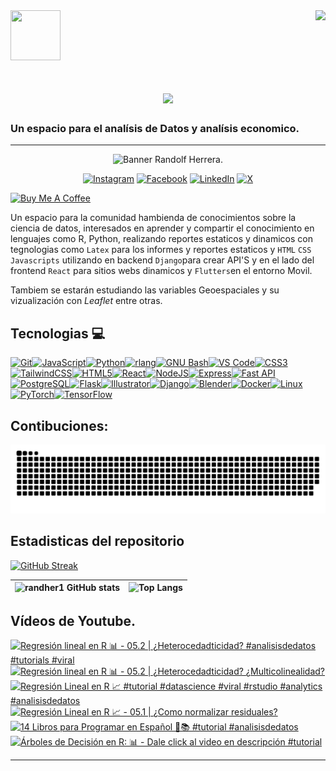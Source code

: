 <img align="right" src="https://visitor-badge.laobi.icu/badge?page_id=randher1.randher1" />

<img src="https://media.giphy.com/media/JrXas5ecb4FkwbFpIE/giphy.gif" width="80" height="80" style="margin-right: 20px"/>  

<h1 align="center">
    <img src="https://readme-typing-svg.herokuapp.com/?font=Righteous&size=35&center=true&vCenter=true&width=500&height=70&duration=4000&lines=Hola+a+Todos!+👋;+Soy+Randolf+Herrera!;" />
</h1>

### Un espacio para el analísis de Datos y analísis economico.
---
<div style="text-align: center;"> 

![Banner Randolf Herrera.](banner.png)

</div>

<div style="text-align: center;"> 

[![Instagram](https://img.shields.io/badge/Instagram-%23E4405F.svg?style=for-the-badge&logo=Instagram&ogoColor=white)](https://www.instagram.com/randolfherrera/)
[![Facebook](https://img.shields.io/badge/Facebook-%231877F2.svg?style=for-the-badge&logo=Facebook&logoColor=white)](https://www.facebook.com/profile.php?id=100089453334909)
[![LinkedIn](https://img.shields.io/badge/linkedin-%230077B5.svg?style=for-the-badge&logo=linkedin&logoColor=white)](https://www.linkedin.com/in/randolf-herrera-rinc%C3%B3n-/)
[![X](https://img.shields.io/badge/X-%23000000.svg?style=for-the-badge&logo=X&logoColor=white)](https://x.com/randolfherrera)
</div>

<a href="https://www.buymeacoffee.com/randherdatascience" target="_blank"><img src="https://cdn.buymeacoffee.com/buttons/v2/default-yellow.png" alt="Buy Me A Coffee" style="height: 50px !important;width: 217px !important;" ></a>




Un espacio para la comunidad hambienda de conocimientos sobre la ciencia de datos, interesados en aprender y compartir el conocimiento en lenguajes como R, Python, realizando reportes estaticos y dinamicos con tegnologias como `Latex` para los informes y reportes estaticos y `HTML` `CSS` `Javascripts` utilizando en backend `Django`para crear API'S y en el lado del frontend `React` para sitios webs dinamicos y `Flutters`en el entorno Movil.

Tambiem se estarán estudiando las variables Geoespaciales y su vizualización con $Leaflet$ entre otras.

## Tecnologias 💻 
<p align="left">
<a href="https://git-scm.com/" target="_blank" rel="noreferrer"><img src="https://raw.githubusercontent.com/danielcranney/readme-generator/main/public/icons/skills/git-colored.svg" width="36" height="36" alt="Git" /></a><a href="https://developer.mozilla.org/en-US/docs/Web/JavaScript" target="_blank" rel="noreferrer"><img src="https://raw.githubusercontent.com/danielcranney/readme-generator/main/public/icons/skills/javascript-colored.svg" width="36" height="36" alt="JavaScript" /></a><a href="https://www.python.org/" target="_blank" rel="noreferrer"><img src="https://raw.githubusercontent.com/danielcranney/readme-generator/main/public/icons/skills/python-colored.svg" width="36" height="36" alt="Python" /></a><a href="https://www.r-project.org/" target="_blank" rel="noreferrer"><img src="https://raw.githubusercontent.com/danielcranney/readme-generator/main/public/icons/skills/rlang-colored.svg" width="36" height="36" alt="rlang" /></a><a href="https://www.gnu.org/software/bash/" target="_blank" rel="noreferrer"><img src="https://raw.githubusercontent.com/danielcranney/readme-generator/main/public/icons/skills/gnubash.svg" width="36" height="36" alt="GNU Bash" /></a><a href="https://code.visualstudio.com/" target="_blank" rel="noreferrer"><img src="https://raw.githubusercontent.com/danielcranney/readme-generator/main/public/icons/skills/visualstudiocode.svg" width="36" height="36" alt="VS Code" /></a><a href="https://www.w3.org/TR/CSS/#css" target="_blank" rel="noreferrer"><img src="https://raw.githubusercontent.com/danielcranney/readme-generator/main/public/icons/skills/css3-colored.svg" width="36" height="36" alt="CSS3" /></a><a href="https://tailwindcss.com/" target="_blank" rel="noreferrer"><img src="https://raw.githubusercontent.com/danielcranney/readme-generator/main/public/icons/skills/tailwindcss-colored.svg" width="36" height="36" alt="TailwindCSS" /></a><a href="https://developer.mozilla.org/en-US/docs/Glossary/HTML5" target="_blank" rel="noreferrer"><img src="https://raw.githubusercontent.com/danielcranney/readme-generator/main/public/icons/skills/html5-colored.svg" width="36" height="36" alt="HTML5" /></a><a href="https://reactjs.org/" target="_blank" rel="noreferrer"><img src="https://raw.githubusercontent.com/danielcranney/readme-generator/main/public/icons/skills/react-colored.svg" width="36" height="36" alt="React" /></a><a href="https://nodejs.org/en/" target="_blank" rel="noreferrer"><img src="https://raw.githubusercontent.com/danielcranney/readme-generator/main/public/icons/skills/nodejs-colored.svg" width="36" height="36" alt="NodeJS" /></a><a href="https://expressjs.com/" target="_blank" rel="noreferrer"><img src="https://raw.githubusercontent.com/danielcranney/readme-generator/main/public/icons/skills/express-colored.svg" width="36" height="36" alt="Express" /></a><a href="https://fastapi.tiangolo.com/" target="_blank" rel="noreferrer"><img src="https://raw.githubusercontent.com/danielcranney/readme-generator/main/public/icons/skills/fastapi-colored.svg" width="36" height="36" alt="Fast API" /></a><a href="https://www.postgresql.org/" target="_blank" rel="noreferrer"><img src="https://raw.githubusercontent.com/danielcranney/readme-generator/main/public/icons/skills/postgresql-colored.svg" width="36" height="36" alt="PostgreSQL" /></a><a href="https://flask.palletsprojects.com/en/2.0.x/" target="_blank" rel="noreferrer"><img src="https://raw.githubusercontent.com/danielcranney/readme-generator/main/public/icons/skills/flask-colored.svg" width="36" height="36" alt="Flask" /></a><a href="https://www.adobe.com/uk/products/illustrator.html" target="_blank" rel="noreferrer"><img src="https://raw.githubusercontent.com/danielcranney/readme-generator/main/public/icons/skills/illustrator-colored.svg" width="36" height="36" alt="Illustrator" /></a><a href="https://www.djangoproject.com/" target="_blank" rel="noreferrer"><img src="https://raw.githubusercontent.com/danielcranney/readme-generator/main/public/icons/skills/django-colored.svg" width="36" height="36" alt="Django" /></a><a href="https://www.blender.org/" target="_blank" rel="noreferrer"><img src="https://raw.githubusercontent.com/danielcranney/readme-generator/main/public/icons/skills/blender-colored.svg" width="36" height="36" alt="Blender" /></a><a href="https://www.docker.com/" target="_blank" rel="noreferrer"><img src="https://raw.githubusercontent.com/danielcranney/readme-generator/main/public/icons/skills/docker-colored.svg" width="36" height="36" alt="Docker" /></a><a href="https://www.linux.org" target="_blank" rel="noreferrer"><img src="https://raw.githubusercontent.com/danielcranney/readme-generator/main/public/icons/skills/linux-colored.svg" width="36" height="36" alt="Linux" /></a><a href="https://pytorch.org/" target="_blank" rel="noreferrer"><img src="https://raw.githubusercontent.com/danielcranney/readme-generator/main/public/icons/skills/pytorch-colored.svg" width="36" height="36" alt="PyTorch" /></a><a href="https://www.tensorflow.org/" target="_blank" rel="noreferrer"><img src="https://raw.githubusercontent.com/danielcranney/readme-generator/main/public/icons/skills/tensorflow-colored.svg" width="36" height="36" alt="TensorFlow" /></a>
                    </p>
                    
## Contibuciones:
![Snake](https://raw.githubusercontent.com/randher1/randher1/output/github-contribution-grid-snake-dark.svg)

## Estadisticas del repositorio

[![GitHub Streak](https://streak-stats.demolab.com/?user=randher1&theme=dark)](https://git.io/streak-stats)





|![randher1 GitHub stats](https://github-readme-stats.vercel.app/api?username=randher1&show_icons=true&theme=dark)|![Top Langs](https://github-readme-stats.vercel.app/api/top-langs/?username=randher1&layout=compact&&langs_count=8&theme=dark)|
|----|----|

## Vídeos de Youtube.

<!-- BEGIN YOUTUBE-CARDS -->
[![Regresión lineal en R 📊 - 05.2 | ¿Heterocedadticidad?   #analisisdedatos #tutorials #viral](https://ytcards.demolab.com/?id=5rw2vyU40gM&title=Regresi%C3%B3n+lineal+en+R+%F0%9F%93%8A+-+05.2+%7C+%C2%BFHeterocedadticidad%3F+++%23analisisdedatos+%23tutorials+%23viral&lang=en&timestamp=1715915487&background_color=%230d1117&title_color=%23ffffff&stats_color=%23dedede&max_title_lines=1&width=250&border_radius=5 "Regresión lineal en R 📊 - 05.2 | ¿Heterocedadticidad?   #analisisdedatos #tutorials #viral")](https://www.youtube.com/watch?v=5rw2vyU40gM)
[![Regresión lineal en R 📊 - 05.2 | ¿Heterocedadticidad? ¿Multicolinealidad?](https://ytcards.demolab.com/?id=yMYGLPeUHYg&title=Regresi%C3%B3n+lineal+en+R+%F0%9F%93%8A+-+05.2+%7C+%C2%BFHeterocedadticidad%3F+%C2%BFMulticolinealidad%3F&lang=en&timestamp=1715872876&background_color=%230d1117&title_color=%23ffffff&stats_color=%23dedede&max_title_lines=1&width=250&border_radius=5 "Regresión lineal en R 📊 - 05.2 | ¿Heterocedadticidad? ¿Multicolinealidad?")](https://www.youtube.com/watch?v=yMYGLPeUHYg)
[![Regresión Lineal en R 📈 #tutorial #datascience #viral  #rstudio #analytics #analisisdedatos](https://ytcards.demolab.com/?id=eNRdTltI7X4&title=Regresi%C3%B3n+Lineal+en+R+%F0%9F%93%88+%23tutorial+%23datascience+%23viral++%23rstudio+%23analytics+%23analisisdedatos&lang=en&timestamp=1715392762&background_color=%230d1117&title_color=%23ffffff&stats_color=%23dedede&max_title_lines=1&width=250&border_radius=5 "Regresión Lineal en R 📈 #tutorial #datascience #viral  #rstudio #analytics #analisisdedatos")](https://www.youtube.com/watch?v=eNRdTltI7X4)
[![Regresión Lineal en R 📈 - 05.1 | ¿Como normalizar residuales?](https://ytcards.demolab.com/?id=6ucAgBr9xiM&title=Regresi%C3%B3n+Lineal+en+R+%F0%9F%93%88+-+05.1+%7C+%C2%BFComo+normalizar+residuales%3F&lang=en&timestamp=1715178336&background_color=%230d1117&title_color=%23ffffff&stats_color=%23dedede&max_title_lines=1&width=250&border_radius=5 "Regresión Lineal en R 📈 - 05.1 | ¿Como normalizar residuales?")](https://www.youtube.com/watch?v=6ucAgBr9xiM)
[![14 Libros para Programar en Español 🚀📚 #tutorial   #analisisdedatos](https://ytcards.demolab.com/?id=ueX1YnEuNjU&title=14+Libros+para+Programar+en+Espa%C3%B1ol+%F0%9F%9A%80%F0%9F%93%9A+%23tutorial+++%23analisisdedatos&lang=en&timestamp=1714874761&background_color=%230d1117&title_color=%23ffffff&stats_color=%23dedede&max_title_lines=1&width=250&border_radius=5 "14 Libros para Programar en Español 🚀📚 #tutorial   #analisisdedatos")](https://www.youtube.com/watch?v=ueX1YnEuNjU)
[![Árboles de Decisión en R:  📊 - Dale click al video en descripción #tutorial](https://ytcards.demolab.com/?id=pttfyuMgtBA&title=%C3%81rboles+de+Decisi%C3%B3n+en+R%3A++%F0%9F%93%8A+-+Dale+click+al+video+en+descripci%C3%B3n+%23tutorial&lang=en&timestamp=1714536823&background_color=%230d1117&title_color=%23ffffff&stats_color=%23dedede&max_title_lines=1&width=250&border_radius=5 "Árboles de Decisión en R:  📊 - Dale click al video en descripción #tutorial")](https://www.youtube.com/watch?v=pttfyuMgtBA)
<!-- END YOUTUBE-CARDS -->

---